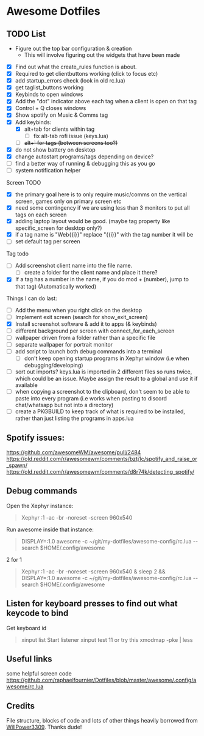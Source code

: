 # Awesome Dotfiles

## TODO List
- Figure out the top bar configuration & creation
  - This will involve figuring out the widgets that have been made
- [x] Find out what the create_rules function is about. 
- [x] Required to get clientbuttons working (click to focus etc)
- [x] add startup_errors check (look in old rc.lua)
- [x] get taglist_buttons working
- [x] Keybinds to open windows
- [x] Add the "dot" indicator above each tag when a client is open on that tag
- [x] Control + Q closes windows
- [x] Show spotify on Music & Comms tag
- [x] Add keybinds:
  - [x] alt+tab for clients within tag
    - [ ] fix alt-tab rofi issue (keys.lua)
  - [ ] ~~alt+` for tags (between screens too?)~~
- [x] do not show battery on desktop
- [x] change autostart programs/tags depending on device?
- [ ] find a better way of running & debugging this as you go
- [ ] system notification helper

Screen TODO
- [x] the primary goal here is to only require music/comms on the vertical screen, games only on primary screen etc
- [x] need some contingency if we are using less than 3 monitors to put all tags on each screen
- [x] adding laptop layout would be good. (maybe tag property like specific_screen for desktop only?)
- [x] if a tag name is "Web{{i}}" replace "{{i}}" with the tag number it will be
- [ ] set default tag per screen

Tag todo
- [ ] Add screenshot client name into the file name.
  - [ ] create a folder for the client name and place it there?
- [x] If a tag has a number in the name, if you do mod + (number), jump to that tag) (Automatically worked)

Things I can do last:
- [ ] Add the menu when you right click on the desktop
- [ ] Implement exit screen (search for show_exit_screen)
- [x] Install screenshot software & add it to apps (& keybinds)
- [ ] different background per screen with connect_for_each_screen
- [ ] wallpaper driven from a folder rather than a specific file
- [ ] separate wallpaper for portrait monitor
- [ ] add script to launch both debug commands into a terminal
  - [ ] don't keep opening startup programs in Xephyr window (i.e when debugging/developing)
- [ ] sort out imports? keys.lua is imported in 2 different files so runs twice, which could be an issue. Maybe assign the result to a global and use it if available
- [ ] when copying a screenshot to the clipboard, don't seem to be able to paste into every program (i.e works when pasting to discord chat/whatsapp but not into a directory)
- [ ] create a PKGBUILD to keep track of what is required to be installed, rather than just listing the programs in apps.lua

## Spotify issues:
https://github.com/awesomeWM/awesome/pull/2484  
https://old.reddit.com/r/awesomewm/comments/bztj1c/spotify_and_raise_or_spawn/  
https://old.reddit.com/r/awesomewm/comments/d8r74k/detecting_spotify/  
  
## Debug commands
Open the Xephyr instance:
> Xephyr :1 -ac -br -noreset -screen 960x540

Run awesome inside that instance:
> DISPLAY=:1.0 awesome -c ~/git/my-dotfiles/awesome-config/rc.lua --search $HOME/.config/awesome

2 for 1
> Xephyr :1 -ac -br -noreset -screen 960x540 & sleep 2 && DISPLAY=:1.0 awesome -c ~/git/my-dotfiles/awesome-config/rc.lua --search $HOME/.config/awesome

## Listen for keyboard presses to find out what keycode to bind
Get keyboard id
> xinput list
Start listener
> xinput test 11
or try this
> xmodmap -pke | less

## Useful links
some helpful screen code https://github.com/raphaelfournier/Dotfiles/blob/master/awesome/.config/awesome/rc.lua

## Credits

File structure, blocks of code and lots of other things heavily borrowed from [WillPower3309](https://github.com/WillPower3309/awesome-dotfiles). Thanks dude!
